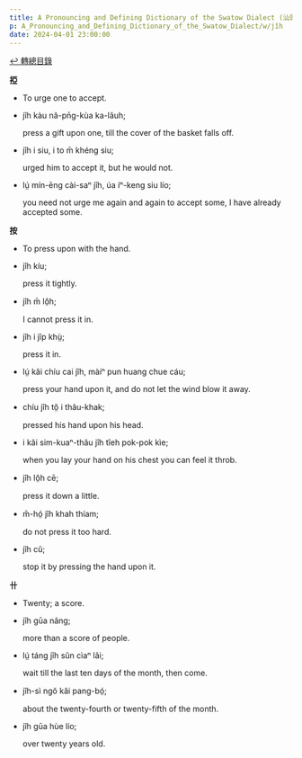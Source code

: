 ```yaml
---
title: A Pronouncing and Defining Dictionary of the Swatow Dialect (汕頭方言音義字典) / jîh
p: A_Pronouncing_and_Defining_Dictionary_of_the_Swatow_Dialect/w/jîh
date: 2024-04-01 23:00:00
---
```


[↩️ 轉總目錄](/A_Pronouncing_and_Defining_Dictionary_of_the_Swatow_Dialect)


**掗**
- To urge one to accept.

- jîh kàu nâ-pn̄g-kùa ka-lâuh;

  press a gift upon one, till the cover of the basket falls off.

- jîh i siu, i to m̄ khéng siu;

  urged him to accept it, but he would not.

- lṳ́ mín-ēng cài-saⁿ jîh, úa íⁿ-keng siu lío;

  you need not urge me again and again to accept some, I have already accepted some.

**按**
- To press upon with the hand.

- jîh kíu;

  press it tightly.

- jîh m̄ lô̤h;

  I cannot press it in.

- jîh i jîp khṳ̀;

  press it in.

- lṳ́ kâi chíu cai jîh, màiⁿ pun huang chue cáu;

  press your hand upon it, and do not let the wind blow it away.

- chíu jîh tŏ̤ i thâu-khak;

  pressed his hand upon his head.

- i kâi sim-kuaⁿ-thâu jîh tîeh pok-pok kìe;

  when you lay your hand on his chest you can feel it throb.

- jîh lô̤h cē;

  press it down a little.

- m̄-hó̤ jîh khah thíam;

  do not press it too hard.

- jîh cŭ;

  stop it by pressing the hand upon it.

**卄**
- Twenty; a score.

- jîh gūa nâng;

  more than a score of people.

- lṳ́ táng jîh sûn cìaⁿ lâi;

  wait till the last ten days of the month, then come.

- jîh-sì ngŏ kâi pang-bó̤;

  about the twenty-fourth or twenty-fifth of the month.

- jîh gūa hùe lío;

  over twenty years old.